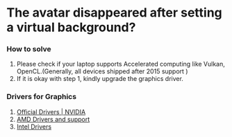 # The avatar disappeared after setting a virtual background?

### How to solve

1. Please check if your laptop supports Accelerated computing like Vulkan, OpenCL.(Generally, all devices shipped after 2015 support )
2. If it is okay with step 1, kindly upgrade the graphics driver.

### Drivers for Graphics

1. [Official Drivers | NVIDIA](https://www.nvidia.com/download/index.aspx)
2. [AMD Drivers and support](https://www.amd.com/en/support)
3. [Intel Drivers](https://www.intel.sg/content/www/xa/en/search.html#sort=relevancy\&f:@tabfilter=\[Downloads])

